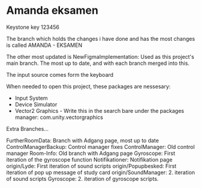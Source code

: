 
# Amanda eksamen

Keystone key 123456

The branch which holds the changes i have done and has the most changes is called AMANDA - EKSAMEN

The other most updated is NewFigmaImplementation: Used as this project's main branch. The most up to date, and with each branch merged into this.

The input source comes form the keyboard

When needed to open this project, these packages are nessesary:
* Input System
* Device Simulator
* Vector2 Graphics - Write this in the search bare under the packages manager: com.unity.vectorgraphics

Extra Branches...

FurtherRoomData: Branch with Adgang page, most up to date
ControlManagerBackup: Control manager fixes
ControlManager: Old control manager
Room-Info: Old branch with Adgang page
Gyroscope: First iteration of the gyroscope function
Notifikationer: Notifikation page 
origin/Lyde: First iteration of sound scripts
origin/Popupbesked: First iteration of pop up message of study card
origin/SoundManager: 2. iteration of sound scripts
Gyroscope: 2. iteration of gyroscope scripts.
